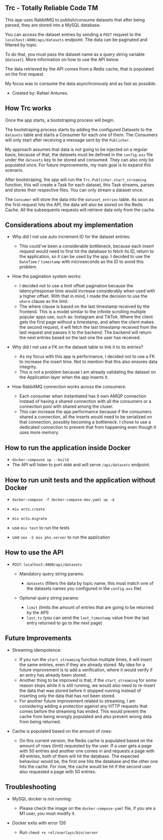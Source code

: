 ## Trc - Totally Reliable Code TM

This app uses RabbitMQ to publish/consume datasets that after being parsed, they are stored into a MySQL database.

You can access the dataset entries by sending a `POST` request to the `localhost:4000/api/datasets` endpoint. The data can be paginated and filtered by topic.

To do that, you must pass the dataset name as a query string variable (`dataset`). More information on how to use the API below. 

The data retrieved by the API comes from a Redis cache, that is populated on the first request. 

My focus was to consume the data asynchronously and as fast as possible.

- Created by: Rafael Antunes.

## How Trc works

Once the app starts, a bootstraping process will begin.

The bootstraping process starts by adding the configured Datasets to the `datasets` table and starts a Consumer for each one of them. The Consumers will only start after receiving a message sent by the `Publisher`.

My approach assumes that data is not going to be injected on a regular basis, because of that, the datasets must be defined in the `config.exs` file under the `datasets` key to be stored and consumed. They can also only be populated once. For future improvements, my main goal is to expand this scenario.

After bootstraping, the app will run the `Trc.Publisher.start_streaming` function, this will create a Task for each dataset, this Task streams, parses and stores their respective files. You can only stream a dataset once.

The `Consumer` will store the data into the `dataset_entries` table. As soon as the first request hits the API, the data will also be stored on the Redis Cache. All the subsequents requests will retrieve data only from the cache.

## Considerations about my implementation

- Why did I not use auto increment ID for the dataset entries:
  * This could've been a considerable bottleneck, because each insert request would need to first hit the database to fetch its ID, return to the application, so it can be used by the app. I decided to use the `DateTime` / `timestamp` with microseconds as the ID to avoid this problem.

- How the pagination system works:
  * I decided not to use a limit offset pagination because the latency/response time would increase considerably when used with a higher offset. With that in mind, I made the decision to use the `where` clause as the limit.
  * The where clause is based on the last timestamp received by the frontend. This is a model similar to the infinite scrolling multiple popular apps use, such as: Instagram and TikTok. Where the client gets the first page without a timestamp, and when the client makes the second request, it will fetch the last timestamp received from the last request and passes it to the backend. The backend will return the next entries based on the last one the user has received.

- Why did I not use a FK on the dataset table to link it to its entries?
  * As my focus with this app is performance, I decided not to use a FK to increase the insert time. Not to mention that this also ensures data integrity.
  * This is not a problem because I am already validating the dataset on the Application layer when the app inserts it.

- How RabbitMQ connection works across the consumers:
  * Each consumer when instantiated has it own AMQP connection instead of having a shared connection with all the consumers or a connection pool with shared among the cluser.
  * This can increase the app performance because if the consumers shared a connection, all the inserts would need to be serialized on that connection, possibly becoming a bottleneck. I chose to use a dedicated connection to prevent that from happening even though it uses more memory. 

## How to run the application inside Docker

- `docker-compouse up --build`
- The API will listen to port `4000` and will serve `/api/datasets` endpoint.

## How to run unit tests and the application without Docker

- `docker-compose -f docker-compose-dev.yaml up -d`
- `mix ecto.create`
- `mix ecto.migrate`

- use `mix test` to run the tests
- use `iex -S mix phx.server` to run the application

## How to use the API

- `POST`: `localhost:4000/api/datasets`
  * Mandatory query string params:
    - `datasets` (filters the data by topic name, this must match one of the datasets names you configured in the `config.exs` file)
  
  * Optional query string params:
    - `limit` (limits the amount of entries that are going to be returned by the API)
    - `last_ts` (you can send the `last_timestamp` value from the last entry returned to go to the next page)

## Future Improvements

- Streaming idempotence:
  * If you run the `start_streaming` function multiple times, it will insert the same entries, even if they are already stored. My idea for a future improvement is to add a verification, where it would verify if an entry has already been stored.
  * Another thing to be improved is that, if the `start_streaming` for some reason stops while it is still running, we would also need to re-insert the data that was stored before it stopped running instead of inserting only the data that has not been stored.
  * For another future improvement related to streaming, I am considering adding a protection against any HTTP requests that comes before the streaming has ended. This would prevent the cache from being wrongly populated and also prevent wrong data from being returned.

- Cache is populated based on the amount of rows:
  * On this current version, the Redis cache is populated based on the amount of rows (limit) requested by the user. If a user gets a page with 50 entries and another one comes in and requests a page with 49 entries, both of them will hit the database. The expected behaviour would be, the first one hits the database and the other one hits the cache. For now, the cache would be hit if the second user also requested a page with 50 entries.

## Troubleshooting 

- MySQL docker is not running:
  * Please check the image on the `docker-compose-yaml` file, if you are a M1 user, you must modify it.

- Docker exits with error 126
  * Run `chmod +x rel/overlays/bin/server`
